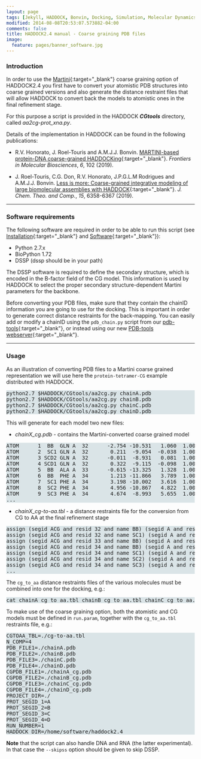 ```yaml
---
layout: page
tags: [Jekyll, HADDOCK, Bonvin, Docking, Simulation, Molecular Dynamics, Structural Biology, Computational Biology, Modelling, Protein Structure]
modified: 2014-08-08T20:53:07.573882-04:00
comments: false
title: HADDOCK2.4 manual - Coarse graining PDB files
image:
  feature: pages/banner_software.jpg
---
```


### Introduction

In order to use the [Martini](https://cgmartini.nl){:target="_blank"} coarse graining option of HADDOCK2.4 you first have to convert your atomistic PDB structures into coarse grained versions and also generate the distance restraint files that will allow HADDOCK to convert back the models to atomistic ones in the final refinement stage.

For this purpose a script is provided in the HADDOCK ***CGtools*** directory, called *aa2cg-prot_xna.py*.

Details of the implementation in HADDOCK can be found in the following publications:

* R.V. Honorato, J. Roel-Touris and A.M.J.J. Bonvin. [MARTINI-based protein-DNA coarse-grained HADDOCKing](https://doi.org/10.3389/fmolb.2019.00102){:target="_blank"}. _Frontiers in Molecular Biosciences_, *6*, 102 (2019).

* J. Roel-Touris, C.G. Don, R.V. Honorato, J.P.G.L.M Rodrigues and A.M.J.J. Bonvin. [Less is more: Coarse-grained integrative modeling of large biomolecular assemblies with HADDOCK](https://doi.org/10.1021/acs.jctc.9b00310){:target="_blank"}. _J. Chem. Theo. and Comp._, *15*, 6358-6367 (2019).


* * *

### Software requirements

The following software are required in order to be able to run this script (see [Installation](/software/haddock2.4/installation){:target="_blank"} and [Software](/software/haddock2.4/software){:target="_blank"}):

* Python 2.7.x
* BioPython 1.72
* DSSP (dssp should be in your path)

The DSSP software is required to define the secondary structure, which is encoded in the B-factor field of the CG model. This information is used by HADDOCK to select the proper secondary structure-dependent Martini parameters for the backbone.

Before converting your PDB files, make sure that they contain the chainID information you are going to use for the docking. This is important in order to generate correct distance restraints for the back-mapping. You can easily add or modify a chainID using the `pdb_chain.py` script from our [pdb-tools](/software/haddock2.4/installation/#pdb-tools){:target="_blank"}, or instead using our new [PDB-tools webserver](https://wenmr.science.uu.nl/pdbtools/){:target="_blank"}.

* * *

### Usage

As an illustration of converting PDB files to a Martini coarse grained representation we will use here the `protein-tetramer-CG` example distributed with HADDOCK.

<pre style="background-color:#DAE4E7">
python2.7 $HADDOCK/CGtools/aa2cg.py chainA.pdb
python2.7 $HADDOCK/CGtools/aa2cg.py chainB.pdb
python2.7 $HADDOCK/CGtools/aa2cg.py chainC.pdb
python2.7 $HADDOCK/CGtools/aa2cg.py chainD.pdb
</pre>

This will generate for each model two new files:

* *chainX_cg.pdb* - contains the Martini-converted coarse grained model

<pre style="background-color:#DAE4E7">
ATOM      1  BB  GLN A  32      -2.754 -10.531   1.060  1.00  1.00
ATOM      2  SC1 GLN A  32       0.211  -9.054  -0.038  1.00  1.00           S
ATOM      3 SCD2 GLN A  32      -0.011  -8.931   0.081  1.00  1.00
ATOM      4 SCD1 GLN A  32       0.322  -9.115  -0.098  1.00  1.00
ATOM      5  BB  ALA A  33      -0.615 -13.325   1.328  1.00  4.00
ATOM      6  BB  PHE A  34       1.213 -11.866   3.789  1.00  4.00
ATOM      7  SC1 PHE A  34       3.198 -10.002   3.616  1.00  4.00           S
ATOM      8  SC2 PHE A  34       4.956 -10.867   4.822  1.00  4.00           S
ATOM      9  SC3 PHE A  34       4.674  -8.993   5.655  1.00  4.00           S
...
</pre>

* *chainX_cg-to-aa.tbl* - a distance restraints file for the conversion from CG to AA at the final refinement stage

<pre style="background-color:#DAE4E7">
assign (segid ACG and resid 32 and name BB) (segid A and resid 32 and (name CA or name C or name N or name O)) 0 0 0
assign (segid ACG and resid 32 and name SC1) (segid A and resid 32 and (name CB or name CG or name CD or name OE1 or name NE2)) 0 0 0
assign (segid ACG and resid 33 and name BB) (segid A and resid 33 and (name CA or name C or name N or name O or name CB)) 0 0 0
assign (segid ACG and resid 34 and name BB) (segid A and resid 34 and (name CA or name C or name N or name O)) 0 0 0
assign (segid ACG and resid 34 and name SC1) (segid A and resid 34 and (name CB or name CG or name CD1)) 0 0 0
assign (segid ACG and resid 34 and name SC2) (segid A and resid 34 and (name CD2 or name CE2)) 0 0 0
assign (segid ACG and resid 34 and name SC3) (segid A and resid 34 and (name CE1 or name CZ)) 0 0 0
...
</pre>

The `cg_to_aa` distance restraints files of the various molecules must be combined into one for the docking, e.g.:

<pre style="background-color:#DAE4E7">
cat chainA_cg_to_aa.tbl chainB_cg_to_aa.tbl chainC_cg_to_aa.tbl chainD_cg_to_aa.tbl > cg-to-aa.tbl
</pre>

To make use of the coarse graining option, both the atomistic and CG models must be defined in `run.param`, together with the `cg_to_aa.tbl` restraints file, e.g.:

<pre style="background-color:#DAE4E7">
CGTOAA_TBL=./cg-to-aa.tbl
N_COMP=4
PDB_FILE1=./chainA.pdb
PDB_FILE2=./chainB.pdb
PDB_FILE3=./chainC.pdb
PDB_FILE4=./chainD.pdb
CGPDB_FILE1=./chainA_cg.pdb
CGPDB_FILE2=./chainB_cg.pdb
CGPDB_FILE3=./chainC_cg.pdb
CGPDB_FILE4=./chainD_cg.pdb
PROJECT_DIR=./
PROT_SEGID_1=A
PROT_SEGID_2=B
PROT_SEGID_3=C
PROT_SEGID_4=D
RUN_NUMBER=1
HADDOCK_DIR=/home/software/haddock2.4
</pre>


**Note** that the script can also handle DNA and RNA (the latter experimental). In that case the `--skipss` option should be given to skip DSSP.





